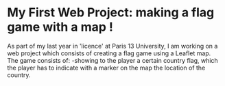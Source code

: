 # My First Web Project: making a flag game with a map ! 

As part of my last year in 'licence' at Paris 13 University, I am working on a web project which consists of creating a flag game using a Leaflet map. The game consists of: -showing to the player a certain country flag, which the player has to indicate with a marker on the map the location of the country.
